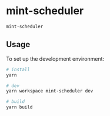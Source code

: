 # mint-scheduler

`mint-scheduler`

## Usage

To set up the development environment:

```bash
# install
yarn

# dev
yarn workspace mint-scheduler dev

# build
yarn build
```
